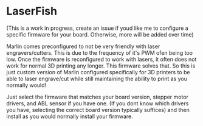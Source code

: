 # LaserFish

(This is a work in progress, create an issue if youd like me to configure a specific firmware for your board. Otherwise, more will be added over time)

Marlin comes preconfigured to not be very friendly with laser engravers/cutters. This is due to the frequency of it's PWM ofen being too low. Once the firmware is reconfigured to work with lasers, it often does not work for normal 3D printing any longer. This firmware solves that. So this is just custom version of Marlin configured specifically for 3D printers to be able to laser engrave/cut while still maintaining the ability to print as you normally would!

Just select the firmware that matches your board version, stepper motor drivers, and ABL sensor if you have one. (If you dont know which drivers you have, selecting the correct board version typically suffices) and then install as you would normally install your firmware.
